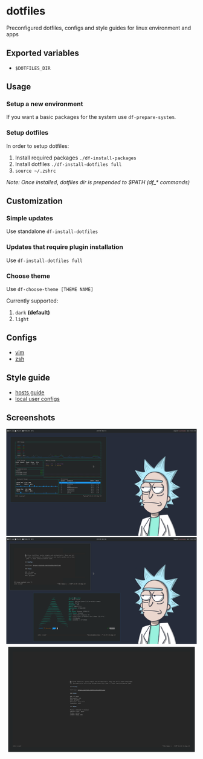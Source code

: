 # dotfiles
Preconfigured dotfiles, configs and style guides for linux environment and apps

## Exported variables
- `$DOTFILES_DIR`

## Usage
### Setup a new environment
If you want a basic packages for the system use `df-prepare-system`. 

### Setup dotfiles
In order to setup dotfiles:

1. Install required packages `./df-install-packages`
2. Install dotfiles `./df-install-dotfiles full`
3. `source ~/.zshrc`

*Note: Once installed, dotfiles dir is prepended to $PATH (df_\* commands)*

## Customization
### Simple updates
Use standalone `df-install-dotfiles`
### Updates that require plugin installation
Use `df-install-dotfiles full`
### Choose theme
Use `df-choose-theme [THEME NAME]`

Currently supported:
1. `dark` **(default)**
2. `light`

## Configs
- [vim](./docs/vim.md)
- [zsh](./docs/zsh.md)

## Style guide

- [hosts guide](./docs/hosts.md)
- [local user configs](./docs/local-user-configs.md)

## Screenshots
![Desktop with gotop](./docs/screenshot.png)
![Desktop with screenfetch and vim](./docs/screenshot2.png)
![Just vim](./docs/screenshot3.png)


